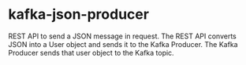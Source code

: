 # kafka-json-producer
REST API to send a JSON message in request. The REST API converts JSON into a User object and sends it to the Kafka Producer. The Kafka Producer sends that user object to the Kafka topic.
